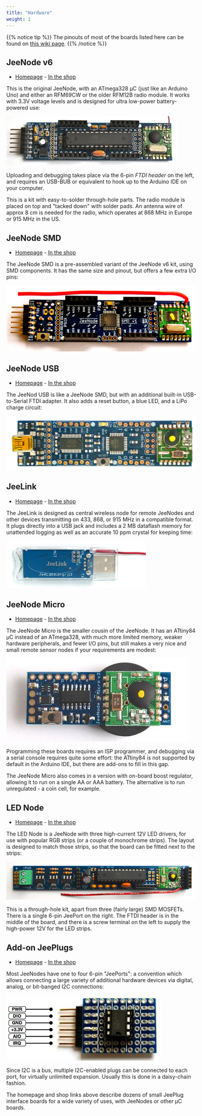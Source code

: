 ```yaml
---
title: "Hardware"
weight: 1
---
```


{{% notice tip %}}
The pinouts of most of the boards listed here can be found on
[this wiki page](https://jeelabs.net/projects/hardware/wiki/Pinouts).
{{% /notice %}}

## JeeNode v6

* [Homepage](https://jeelabs.net/projects/hardware/wiki/JeeNode) - [In the
  shop](https://www.digitalsmarties.net/products/jeenode)

This is the original JeeNode, with an ATmega328 µC (just like an Arduino Uno)
and either an RFM69CW or the older RFM12B radio module. It works with 3.3V
voltage levels and is designed for ultra low-power battery-powered use:

![](jnv6.png?width=500px)

Uploading and debugging takes place via the 6-pin _FTDI header_ on the left, and
requires an USB-BUB or equivalent to hook up to the Arduino IDE on your
computer.

This is a kit with easy-to-solder through-hole parts.  The radio module is
placed on top and "tacked down" with solder pads. An antenna wire of approx 8 cm
is needed for the radio, which operates at 868 MHz in Europe or 915 MHz in the
US.

## JeeNode SMD

* [Homepage](https://jeelabs.net/projects/hardware/wiki/JeeNode_SMD) - [In the
  shop](https://www.digitalsmarties.net/products/jeenode-smd)

The JeeNode SMD is a pre-assembled variant of the JeeNode v6 kit, using SMD
components. It has the same size and pinout, but offers a few extra I/O pins:

![](DSC_2566.jpg?width=500px)

## JeeNode USB

* [Homepage](https://jeelabs.net/projects/hardware/wiki/JeeNode_USB) - [In the
  shop](https://www.digitalsmarties.net/products/jeenode-usb)

The JeeNod USB is like a JeeNode SMD, but with an additional built-in
USB-to-Serial FTDI adapter.  It also adds a reset button, a blue LED, and a LiPo
charge circuit:

![](JNUSB_v5_medium.jpg?width=500px)

## JeeLink

* [Homepage](https://jeelabs.net/projects/hardware/wiki/JeeLink) - [In the
  shop](https://www.digitalsmarties.net/products/jeelink)

The JeeLink is designed as central wireless node for remote JeeNodes and other
devices transmitting on 433, 868, or 915 MHz in a compatible format. It plugs
directly into a USB jack and includes a 2 MB dataflash memory for unattended
logging as well as an accurate 10 ppm crystal for keeping time:

![](jeelink-bottom_large.jpg)

## JeeNode Micro

* [Homepage](https://jeelabs.net/projects/hardware/wiki/JeeNode_Micro) - [In the
  shop](https://www.digitalsmarties.net/products/jeenode-micro)

The JeeNode Micro is the smaller cousin of the JeeNode. It has an ATtiny84 µC
instead of an ATmega328, with much more limited memory, weaker hardware
peripherals, and fewer I/O pins, but still makes a very nice and small remote
sensor nodes if your requirements are modest:

![](JMV3_Boost_Batt_4388_large.jpg?width=300px)

Programming these boards requires an ISP programmer, and debugging via a serial
console requires quite some effort: the ATtiny84 is not supported by default in
the Arduino IDE, but there are add-ons to fill in this gap.

The JeeNode Micro also comes in a version with on-board boost regulator,
allowing it to run on a single AA or AAA battery. The alternative is to run
unregulated - a coin cell, for example.

## LED Node

* [Homepage](https://jeelabs.net/projects/hardware/wiki/LED_Node) - [In the
  shop](https://www.digitalsmarties.net/products/led-node-v2)

The LED Node is a JeeNode with three high-current 12V LED drivers, for use with
popular RGB strips (or a couple of monochrome strips). The layout is designed to
match those strips, so that the board can be fitted next to the strips:

![](DSC_4339.jpg?width=500px)

This is a through-hole kit, apart from three (fairly large) SMD MOSFETs. There
is a single 6-pin JeePort on the right. The FTDI header is in the middle of the
board, and there is a screw terminal on the left to supply the high-power 12V
for the LED strips.

## Add-on JeePlugs

* [Homepage](https://jeelabs.net/projects/hardware/wiki) - [In the
  shop](https://www.digitalsmarties.net/collections/all/plugs)

Most JeeNodes have one to four 6-pin "JeePorts": a convention which allows
connecting a large variety of additional hardware devices via digital, analog,
or bit-banged I2C connections:

![](jp1.picture-35.png?width=300px)

Since I2C is a bus, multiple I2C-enabled plugs can be connected to each port,
for virtually unlimited expansion. Usually this is done in a daisy-chain
fashion.

The homepage and shop links above describe dozens of small JeePlug interface
boards for a wide variety of uses, with JeeNodes or other µC boards.
